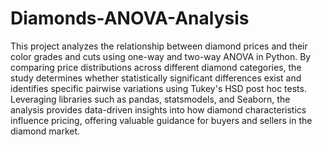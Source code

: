 # Diamonds-ANOVA-Analysis
 This project analyzes the relationship between diamond prices and their color grades and cuts using one-way and two-way ANOVA in Python. By comparing price distributions across different diamond categories, the study determines whether statistically significant differences exist and identifies specific pairwise variations using Tukey's HSD post hoc tests. Leveraging libraries such as pandas, statsmodels, and Seaborn, the analysis provides data-driven insights into how diamond characteristics influence pricing, offering valuable guidance for buyers and sellers in the diamond market.

